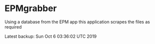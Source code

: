 # EPMgrabber
Using a database from the EPM app this application scrapes the files as required


Latest backup: Sun Oct 6 03:36:02 UTC 2019
